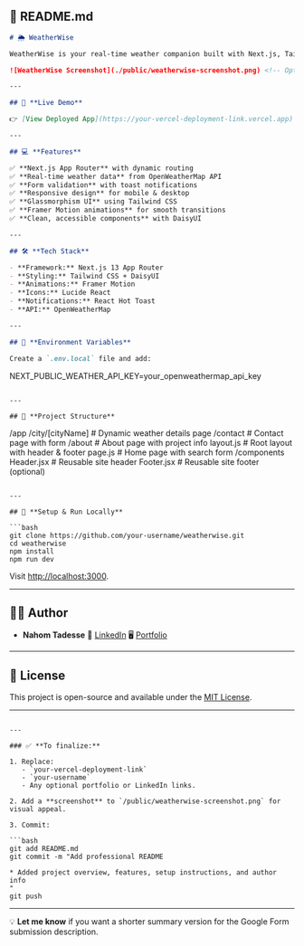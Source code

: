 ## 📝 **README.md**

```markdown
# 🌦️ WeatherWise

WeatherWise is your real-time weather companion built with Next.js, Tailwind CSS, DaisyUI, and Framer Motion. It showcases modern frontend development practices with clean UI/UX design.

![WeatherWise Screenshot](./public/weatherwise-screenshot.png) <!-- Optional: Add a real screenshot path -->

---

## 🚀 **Live Demo**

👉 [View Deployed App](https://your-vercel-deployment-link.vercel.app)

---

## 💻 **Features**

✅ **Next.js App Router** with dynamic routing  
✅ **Real-time weather data** from OpenWeatherMap API  
✅ **Form validation** with toast notifications  
✅ **Responsive design** for mobile & desktop  
✅ **Glassmorphism UI** using Tailwind CSS  
✅ **Framer Motion animations** for smooth transitions  
✅ **Clean, accessible components** with DaisyUI

---

## 🛠️ **Tech Stack**

- **Framework:** Next.js 13 App Router
- **Styling:** Tailwind CSS + DaisyUI
- **Animations:** Framer Motion
- **Icons:** Lucide React
- **Notifications:** React Hot Toast
- **API:** OpenWeatherMap

---

## 🔑 **Environment Variables**

Create a `.env.local` file and add:

```

NEXT\_PUBLIC\_WEATHER\_API\_KEY=your\_openweathermap\_api\_key

```

---

## 📂 **Project Structure**

```

/app
/city/\[cityName]  # Dynamic weather details page
/contact          # Contact page with form
/about            # About page with project info
layout.js         # Root layout with header & footer
page.js           # Home page with search form
/components
Header.jsx        # Reusable site header
Footer.jsx        # Reusable site footer (optional)

````

---

## 📝 **Setup & Run Locally**

```bash
git clone https://github.com/your-username/weatherwise.git
cd weatherwise
npm install
npm run dev
````

Visit [http://localhost:3000](http://localhost:3000).

---

## 👨‍💻 **Author**

* **Nahom Tadesse**
  💼 [LinkedIn](https://www.linkedin.com/in/your-profile)
  🖥️ [Portfolio](https://your-portfolio.com)

---

## 📜 **License**

This project is open-source and available under the [MIT License](LICENSE).

---

````

---

### ✅ **To finalize:**

1. Replace:
   - `your-vercel-deployment-link`
   - `your-username`
   - Any optional portfolio or LinkedIn links.

2. Add a **screenshot** to `/public/weatherwise-screenshot.png` for visual appeal.

3. Commit:

```bash
git add README.md
git commit -m "Add professional README

* Added project overview, features, setup instructions, and author info
"
git push
````

---

💡 **Let me know** if you want a shorter summary version for the Google Form submission description.
